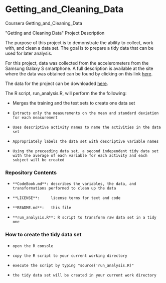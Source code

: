 # Getting_and_Cleaning_Data
Coursera Getting_and_Cleaning_Data

"Getting and Cleaning Data" Project Description

The purpose of this project is to demonstrate the ability to collect, work with, and clean a data set. The goal is to prepare a tidy data that can be used for later analysis. 

For this project, data was collected from the accelerometers from the Samsung Galaxy S smartphone. A full description is available at the site where the data was obtained can be found by clicking on this link [here](http://archive.ics.uci.edu/ml/datasets/Human+Activity+Recognition+Using+Smartphones).

The data for the project can be downloaded [here](https://d396qusza40orc.cloudfront.net/getdata%2Fprojectfiles%2FUCI%20HAR%20Dataset.zip).

The R script, run_analysis.R, will perform the the following:

 - Merges the training and the test sets to create one data set
-     Extracts only the measurements on the mean and standard deviation for each measurement 
-     Uses descriptive activity names to name the activities in the data set
-     Appropriately labels the data set with descriptive variable names
-     Using the preceeding data set, a second independent tidy data set with the average of each variable for each activity and each subject will be created

### Repository Contents ###

-     **CodeBook.md**: describes the variables, the data, and transformations performed to clean up the data
-     **LICENSE**:     license terms for text and code
-     **README.md**:   this file
-     **run_analysis.R**: R script to transform raw data set in a tidy one

### How to create the tidy data set ###

-     open the R console
-     copy the R script to your current working directory
-     execute the script by typing "source('run_analysis.R)"
-     the tidy data set will be created in your current work directory
